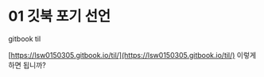 # 01 깃북 포기 선언

gitbook til

[https://lsw0150305.gitbook.io/til/](https://lsw0150305.gitbook.io/til/) 이렇게 하면 됩니까?

